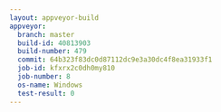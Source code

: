 ```yaml
---
layout: appveyor-build
appveyor:
  branch: master
  build-id: 40813903
  build-number: 479
  commit: 64b323f83dc0d87112dc9e3a30dc4f8ea31933f1
  job-id: kfxrx2c0dh0my810
  job-number: 8
  os-name: Windows
  test-result: 0
---
```

